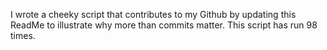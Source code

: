 I wrote a cheeky script that contributes to my Github by updating this ReadMe to illustrate why more than commits matter. This script has run 98 times.